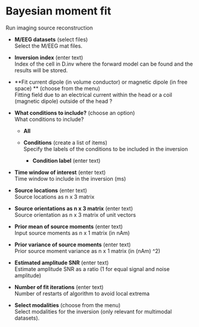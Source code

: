 # Bayesian moment fit  
Run imaging source reconstruction  

* **M/EEG datasets** (select files)  
Select the M/EEG mat files.  

* **Inversion index** (enter text)  
Index of the cell in D.inv where the forward model can be found and the results will be stored.  

* **Fit current dipole (in volume conductor) or magnetic dipole (in free space) ** (choose from the menu)  
Fitting field due to an electrical current within the head or a coil (magnetic dipole) outside of the head ?  

* **What conditions to include?** (choose an option)  
What conditions to include?  

    * **All**   
      

    * **Conditions** (create a list of items)  
    Specify the labels of the conditions to be included in the inversion  

        * **Condition label** (enter text)  
          

* **Time window of interest** (enter text)  
Time window to include in the inversion (ms)  

* **Source locations** (enter text)  
Source locations as n x 3 matrix  

* **Source orientations as n x 3 matrix** (enter text)  
Source orientation as n x 3 matrix of unit vectors  

* **Prior mean of source moments** (enter text)  
Input source moments as n x 1 matrix (in nAm)  

* **Prior variance of source moments** (enter text)  
Prior source moment variance as n x 1 matrix (in (nAm) \^2)  

* **Estimated amplitude SNR** (enter text)  
Estimate amplitude SNR as a ratio (1 for equal signal and noise amplitude)  

* **Number of fit iterations** (enter text)  
Number of restarts of algorithm to avoid local extrema  

* **Select modalities** (choose from the menu)  
Select modalities for the inversion (only relevant for multimodal datasets).  
